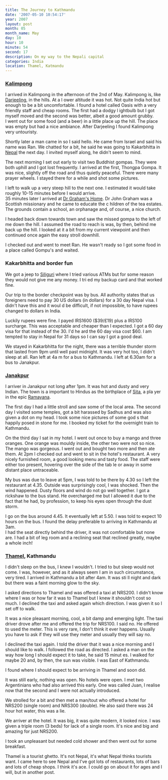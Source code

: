 ```yaml
---
title: The Journey to Kathmandu
date: '2007-05-10 10:54:17'
year: 2007
layout: post
month: 05
month_name: May
day: 10
hour: 10
minute: 54
second: 17
description: On my way to the Nepali capital
categories: India
location: Thamel, Katmandu
---
```

### [Kalimpong][1]  
I arrived in Kalimpong in the afternoon of the 2nd of May. Kalimpong is, like [Darjeeling][2], in the hills. At a l ower altitude it was hot. Not quite India hot but enough to be a bit uncomfortable. I found a hotel called Oasis with a very friendly staff and cheap rooms. The first had a dodgy l ightbulb but I got myself moved and the second was better, albeit a good amount grubby.  
I went out for some food (and a beer) in a little place up the hill. The place was empty but had a nice ambiance. After Darjeeling I found Kalimpong very untouristy.  
  
Shortly later a man came in so I said hello. He came from Israel and said his name was Ran. We chatted for a bit, he said he was going to Kakarbhitta in [Nepal][3] the next day. I invited myself along, he didn't seem to mind.  
  
The next morning I set out early to visit two Buddhist gompas. They were both uphill and I got lost frequently. I arrived at the first, Thongpa Gompa. It was nice, slightly off the road and thus quietly peaceful. There were many prayer wheels. I stayed there for a while and shot some pictures.   
  
I left to walk up a very steep hill to the next one. I estimated it would take roughly 10-15 minutes before I would arrive.  
35 minutes later I arrived at [Dr Graham's Home][4]. Dr John Graham was a Scottish missionary and he came to educate the c hildren of the tea estates. The grounds contain a school, an orphanage and, of course, a nice church.  
  
I headed back down towards town and saw the missed gompa to the left of me down the hill. I assumed the road to reach is was, by then, behind me back up the hill. I looked at it a bit from my current viewpoint and then continued once again the easy stroll downhill.  
  
I checked out and went to meet Ran. He wasn't ready so I got some food in a place called Gompu's and waited.   
  
### Kakarbhitta and border fun  
We got a jeep to [Siliguri][5] where I tried various ATMs but for some reason they would not give me any money. I tri ed my backup card and that worked fine.  
  
Our trip to the border checkpoint was by bus. All authority states that us foreigners need to pay 30 US dollars (in dollars) for a 30 day Nepal visa. I didn't have this and it woul d be difficult, if not impossible, to have rupees changed to dollars in India.  
  
Luckily rupees were fine. I payed IRS1600 ($39/£19) plus a IRS100 surcharge. This was acceptable and cheaper than I expected. I got a 60 day visa for that instead of the 30. I'd he ard the 60 day visa cost $60. I am tempted to stay in Nepal for 31 days so I can say I got a good deal.  
  
We stayed in Kakarbhitta for the night, there was a terrible thunder storm that lasted from 9pm until well past midnight. It was very hot too, I didn't sleep at all. Ran left at 4a m for a bus to Kathmandu. I left at 6.30am for a bus to Janakpur.

 
### [Janakpur][6]  
I arriver in Janakpur not long after 1pm. It was hot and dusty and very Indian. The town is a important to Hindus as the birthplace of [Sita][7], a pla yer in the epic [Ramayana][8].  
  
The first day I had a little stroll and saw some of the local area. The second day I visited some temples, got a bit harassed by Sadhus and was also given a dot on my head. I took some nice pictures of some god s that happily posed in stone for me. I booked my ticket for the overnight train to Kathmandu.  
  
On the third day I sat in my hotel. I went out once to buy a mango and three oranges. One orange was mouldy inside, the other two were not so nice. The mango was gorgeous. I went out and bought two more and then ate them. At 2pm I checked out and went to sit in the hotel's restaurant. A very nicely furnished room, a good looking menu and tasty food. The staff were either too present, hovering over the side of the tab le or away in some distant place untraceable.  
  
My bus was due to leave at 5pm, I was told to be there by 4.30 so I left the restaurant at 4.35. Outside was surprisingly cool, I was shocked. Then the wind happened. Dusty floors and wind do not go well together. I got a rickshaw to the bus stand. He overcharged me but I allowed it due to the fact that he had, by profession, to keep his eyes open through the dust storm.  
  
I go on the bus around 4.45. It eventually left at 5.50. I was told to expect 10 hours on the bus. I found the delay preferable to arriving in Kathmandu at 3am.  
I had the seat directly behind the driver, it was not comfortable but none are. I had a bit of leg room and a reclining seat that reclined greatly, maybe a whole inch!  
  
### [Thamel][9], Kathmandu
  
I didn't sleep on the bus, I knew I wouldn't. I tried to but sleep would not come. I was, however, and as it always seem I am in such circumstance, very tired. I arrived in Kathmandu a bit after 4am. It was sti ll night and dark but there was a faint morning glow to the sky.  
  
I asked directions to Thamel and was offered a taxi at NRS200. I didn't know where I was or how far it was to Thamel but I knew it shouldn't cost so much. I declined the taxi and asked again which direction. I was given it so I set off to walk.  
  
It was a nice pleasant morning, cool, a bit damp and emerging light. The taxi driver drove after me and offered the trip for NRS100. I said no. He offered to used the meter. This is very rare, I don't think it ever happens. Usually you have to ask if they will use they meter and usually they will say no.  
  
I declined the taxi again. I told the driver that it was a nice morning and I should like to walk. I followed the road as directed. I asked a man on the way how long I should expect it to take, he said 15 minut es. I walked for maybe 20 and, by then, the sun was visible. I was East of Kathmandu.  
  
I found where I should expect to be arriving in Thamel and soon did.  
  
It was still early, nothing was open. No hotels were open. I met two Argentinians who had also arrived this early. One was called Juan, I realise now that the second and I were not actually introduced.  
  
We strolled for a bit and then met a man/tout who offered a hotel for NRS200 (single room) and NRS300 (double). He also said there was 24 hour hot water, this was a lie.  
  
We arriver at the hotel. It was big, it was quite modern, it looked nice. I was given a triple room (3 beds) for lack of a single room. It's nice and big and amazing for just NRS200.  
  
I took an unpleasant but needed cold shower and then went out for some breakfast.  
  
Thamel is a tourist ghetto. It's not Nepal, it's what Nepal thinks tourists want. I came here to see Nepal and I've got lots of restaurants, lots of bars and lots of cheap shops. I think it's ace. I could go on about it for ages and I will, but in another post.
 
 [1]: http://en.wikipedia.org/wiki/Kalimpong
 [2]: http://en.wikipedia.org/wiki/Darjeeling
 [3]: http://en.wikipedia.org/wiki/Nepal
 [4]: http://www.drgrahamshomes.co.uk/
 [5]: http://en.wikipedia.org/wiki/Siliguri
 [6]: http://en.wikipedia.org/wiki/Janakpur
 [7]: http://en.wikipedia.org/wiki/Sita
 [8]: http://en.wikipedia.org/wiki/Ramayana
 [9]: http://en.wikipedia.org/wiki/Thamel

 

